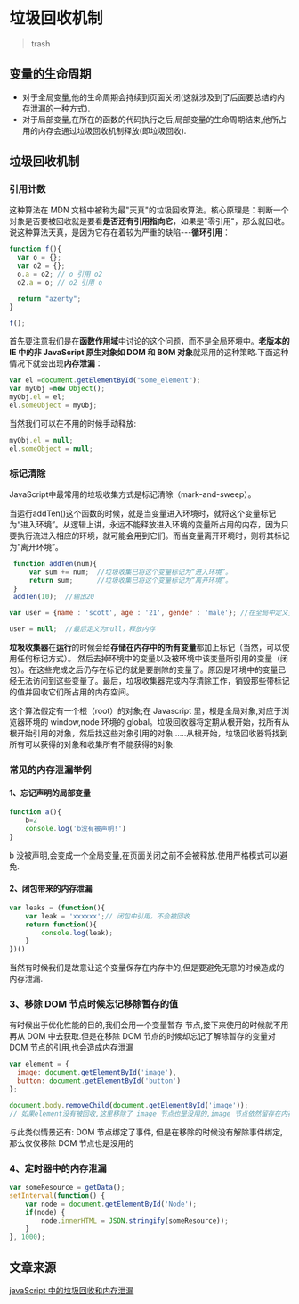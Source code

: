 # 垃圾回收机制
> trash

## 变量的生命周期
* 对于全局变量,他的生命周期会持续到页面关闭(这就涉及到了后面要总结的内存泄漏的一种方式).
* 对于局部变量,在所在的函数的代码执行之后,局部变量的生命周期结束,他所占用的内存会通过垃圾回收机制释放(即垃圾回收).

## 垃圾回收机制
### 引用计数
这种算法在 MDN 文档中被称为最"天真"的垃圾回收算法。核心原理是：判断一个对象是否要被回收就是要看**是否还有引用指向它**，如果是"零引用"，那么就回收。说这种算法天真，是因为它存在着较为严重的缺陷---**循环引用**：

```js
function f(){
  var o = {};
  var o2 = {};
  o.a = o2; // o 引用 o2
  o2.a = o; // o2 引用 o

  return "azerty";
}

f();
```
首先要注意我们是在**函数作用域**中讨论的这个问题，而不是全局环境中。**老版本的 IE 中的非 JavaScript 原生对象如 DOM 和 BOM 对象**就采用的这种策略.下面这种情况下就会出现**内存泄漏**：
```js
var el =document.getElementById("some_element");
var myObj =new Object();
myObj.el = el;
el.someObject = myObj;
```
当然我们可以在不用的时候手动释放:
```js
myObj.el = null;
el.someObject = null;
```

### 标记清除
JavaScript中最常用的垃圾收集方式是标记清除（mark-and-sweep）。

当运行addTen()这个函数的时候，就是当变量进入环境时，就将这个变量标记为“进入环境”。从逻辑上讲，永远不能释放进入环境的变量所占用的内存，因为只要执行流进入相应的环境，就可能会用到它们。而当变量离开环境时，则将其标记为“离开环境”。
```js
 function addTen(num){  
     var sum += num;  //垃圾收集已将这个变量标记为“进入环境”。
     return sum;      //垃圾收集已将这个变量标记为“离开环境”。
 }
 addTen(10);  //输出20
```
```js
var user = {name : 'scott', age : '21', gender : 'male'}; //在全局中定义变量，标记变量为“进入环境”

user = null;  //最后定义为null，释放内存
```
**垃圾收集器**在**运行**的时候会给**存储在内存中的所有变量**都加上标记（当然，可以使用任何标记方式）。 然后去掉环境中的变量以及被环境中该变量所引用的变量（闭包）。在这些完成之后仍存在标记的就是要删除的变量了。原因是环境中的变量已经无法访问到这些变量了。最后，垃圾收集器完成内存清除工作，销毁那些带标记的值并回收它们所占用的内存空间。

这个算法假定有一个根（root）的对象;在 Javascript 里，根是全局对象,对应于浏览器环境的 window,node 环境的 global。垃圾回收器将定期从根开始，找所有从根开始引用的对象，然后找这些对象引用的对象……从根开始，垃圾回收器将找到所有可以获得的对象和收集所有不能获得的对象.

### 常见的内存泄漏举例
#### 1、忘记声明的局部变量
```js
function a(){
    b=2
    console.log('b没有被声明!')
}
```
b 没被声明,会变成一个全局变量,在页面关闭之前不会被释放.使用严格模式可以避免.

#### 2、闭包带来的内存泄漏
```js
var leaks = (function(){
    var leak = 'xxxxxx';// 闭包中引用，不会被回收
    return function(){
        console.log(leak);
    }
})()
```
当然有时候我们是故意让这个变量保存在内存中的,但是要避免无意的时候造成的内存泄漏.

### 3、移除 DOM 节点时候忘记移除暂存的值
有时候出于优化性能的目的,我们会用一个变量暂存 节点,接下来使用的时候就不用再从 DOM 中去获取.但是在移除 DOM 节点的时候却忘记了解除暂存的变量对 DOM 节点的引用,也会造成内存泄漏
```js
var element = {
  image: document.getElementById('image'),
  button: document.getElementById('button')
};

document.body.removeChild(document.getElementById('image'));
// 如果element没有被回收,这里移除了 image 节点也是没用的,image 节点依然留存在内存中.
```
与此类似情景还有: DOM 节点绑定了事件, 但是在移除的时候没有解除事件绑定,那么仅仅移除 DOM 节点也是没用的

### 4、定时器中的内存泄漏
```js
var someResource = getData();
setInterval(function() {
    var node = document.getElementById('Node');
    if(node) {
        node.innerHTML = JSON.stringify(someResource));
    }
}, 1000);
```
## 文章来源

[javaScript 中的垃圾回收和内存泄漏](https://github.com/BooheeFE/weekly/issues/8)